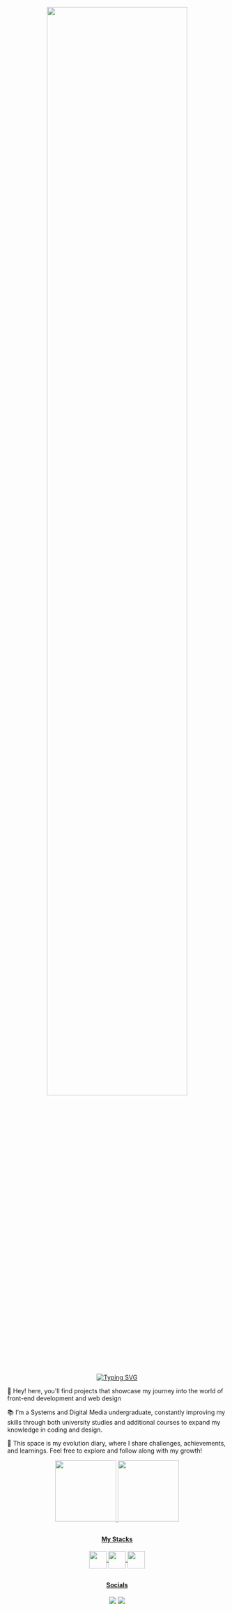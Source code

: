 
<p align=center >
<img width=80%  src="https://github.com/taiunara/taiunara/blob/taiunara-assets-1/CAPA2.png?raw=true"/>
</p>

<p align="center">
<a href="https://git.io/typing-svg"><img src="https://readme-typing-svg.demolab.com?font=Fira+Code&size=14&pause=1000&center=true&width=435&lines=+++Exploring+the+Infinite+Possibilities+of+Code+%F0%9F%9A%80" alt="Typing SVG" /></a>

<p>👋 Hey! here, you'll find projects that showcase my journey into the world of front-end development and web design </p>
<p> 📚 I’m a Systems and Digital Media undergraduate, constantly improving my skills through both university studies and additional courses to expand my knowledge in coding and design.</p>
<p> 🌱 This space is my evolution diary, where I share challenges, achievements, and learnings. Feel free to explore and follow along with my growth!</p>

<div align=center>

  <a href="https://github.com/taiunara">
  <img height="140em" src="https://github-readme-stats.vercel.app/api?username=taiunara&count_private=true&show_icons=true&theme=catppuccin_latte&cache_seconds=30"/>
  <img height="140em" src="https://github-readme-stats.vercel.app/api/top-langs/?username=taiunara&layout=compact&theme=catppuccin_latte&cache_seconds=30"/>

  </div>

##

<h4 align=center>My Stacks</h4>

<div display:flex gap:30px align=center>
  
  <img align=center height=40 src="https://cdn.jsdelivr.net/gh/devicons/devicon@latest/icons/javascript/javascript-original.svg" />
  <img align=center height=40 src="https://cdn.jsdelivr.net/gh/devicons/devicon@latest/icons/html5/html5-original.svg" />
  <img align=center height=40 src="https://cdn.jsdelivr.net/gh/devicons/devicon@latest/icons/css3/css3-original.svg" />
  
</div>

##

<h4 align=center>Socials</h4>

<div align=center>
  <a href="https://www.figma.com/files/team/1345115067170071172/project/321123375/Portf%C3%B3lio?fuid=1345115061610314564" target="_blank"><img src="https://img.shields.io/badge/Figma-F24E1E?style=for-the-badge&logo=figma&logoColor=white" target="_blank"></a>
  <a href="https://www.behance.net/anatainara1" target="_blank"><img src="https://img.shields.io/badge/Behance-0054F7?style=for-the-badge&logo=behance&logoColor=white" target="_blank"></a>

##
  
</div>

